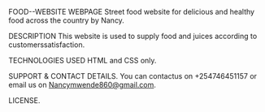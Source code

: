 FOOD--WEBSITE WEBPAGE
Street food website for delicious and healthy food across the country by Nancy.

DESCRIPTION
This website is used to supply food and juices according to customerssatisfaction.

TECHNOLOGIES USED
HTML and CSS only.

SUPPORT & CONTACT DETAILS.
You can contactus on +254746451157
or
email us on Nancymwende860@gmail.com.

LICENSE.
